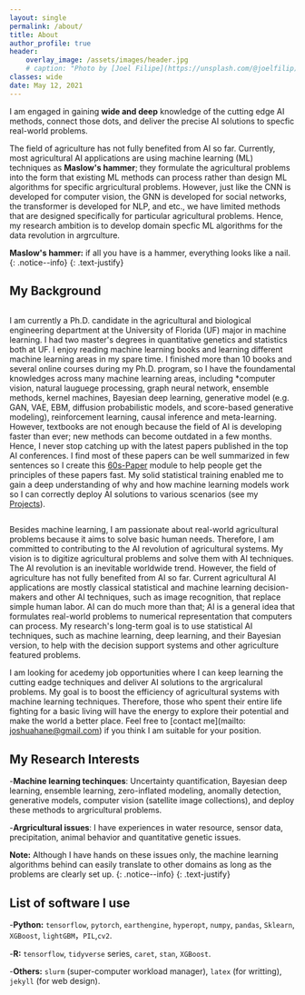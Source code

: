 ```yaml
---
layout: single
permalink: /about/
title: About
author_profile: true
header:
    overlay_image: /assets/images/header.jpg
    # caption: "Photo by [Joel Filipe](https://unsplash.com/@joelfilip) on [Unsplash](https://unsplash.com)"
classes: wide
date: May 12, 2021
---
```



I am engaged in gaining **wide and deep** knowledge of the cutting edge AI methods, connect those dots, and deliver the precise AI solutions to specfic real-world problems.
<!--- especially in agricultural scenarios. --->

The field of agriculture has not fully benefited from AI so far. Currently, most agricultural AI applications are using machine learning (ML) techniques as **Maslow's hammer**;  they formulate the agricultural problems into the form that existing ML methods can process rather than design ML algorithms for specific argricultural problems. However, just like the CNN is developed for computer vision, the GNN is developed for social networks, the transformer is developed for NLP, and etc., we have limited methods that are designed specifically for particular agricultural problems. Hence, my research ambition is to develop domain specfic ML algorithms for the data revolution in argrculture. 

<i class="far fa-sticky-note"></i>  **Maslow's hammer:** if all you have is a hammer, everything looks like a nail.
  {: .notice--info}
  {: .text-justify}

  
## My Background

<figure style="width: 36%" class="align-right">
  <img src="{{ site.url }}{{ site.baseurl }}/assets/images/book1.png" alt="">
</figure> 

I am currently a Ph.D. candidate in the agricultural and biological engineering department at the University of Florida (UF) major in machine learning. I had two master's degrees in quantitative genetics and statistics both at UF. I enjoy reading machine learning books and learning different machine learning areas in my spare time. I finished more than 10 books and several online courses during my Ph.D. program, so I have the foundamental knowledges across many machine learning areas, including *computer vision, natural lauguege processing, graph neural network, ensemble methods, kernel machines, Bayesian deep learning, generative model (e.g. GAN, VAE, EBM, diffusion probabilistic models, and score-based generative modeling), reinforcement learning, causal inference and meta-learning. However, textbooks are not enough because the field of AI is developing faster than ever; new methods can become outdated in a few months. Hence, I never stop catching up with the latest papers published in the top AI conferences. I find most of these papers can be well summarized in few sentences so I create this [60s-Paper](/portfolio/) module to help people get the principles of these papers fast. My solid statistical training enabled me to gain a deep understanding of why and how machine learning models work so I can correctly deploy AI solutions to various scenarios (see my [Projects](/projects/)). 



<figure style="width: 36%" class="align-left">
  <img src="{{ site.url }}{{ site.baseurl }}/assets/images/ds.png" alt="">
</figure> 

Besides machine learning, I am passionate about real-world agricultural problems because it aims to solve basic human needs. Therefore, I am committed to contributing to the AI revolution of agricultural systems. My vision is to digitize agricultural problems and solve them with AI techniques. The AI revolution is an inevitable worldwide trend. However, the field of agriculture has not fully benefited from AI so far. Current agricultural AI applications are mostly classical statistical and machine learning decision-makers and other AI techniques, such as image recognition, that replace simple human labor. AI can do much more than that; AI is a general idea that formulates real-world problems to numerical representation that computers can process. My research's long-term goal is to use statistical AI techniques, such as machine learning, deep learning, and their Bayesian version, to help with the decision support systems and other agriculture featured problems. 

I am looking for acedemy job opportunities where I can keep learning the cutting eadge techniques and deliver AI solutions to the argricalural problems. My goal is to boost the efficiency of agricultural systems with machine learning techniques. Therefore, those who spent their entire life fighting for a basic living will have the energy to explore their potential and make the world a better place. Feel free to [contact me](mailto: joshuahane@gmail.com) if you think I am suitable for your position. 


## My Research Interests

-**Machine learning techinques**: Uncertainty quantification, Bayesian deep learning, ensemble learning, zero-inflated modeling, anomally detection, generative models, computer vision (satellite image collections), and deploy these methods to argricultural problems.

-**Argricultural issues**: I have experiences in water resource, sensor data, precipitation, animal behavior and quantitative genetic issues. 

<i class="far fa-sticky-note"></i> **Note:** Although I have hands on these issues only, the machine learning algorithms behind can easily translate to other domains as long as the problems are clearly set up.
  {: .notice--info}
  {: .text-justify}



## List of software I use

-**Python:** `tensorflow`, `pytorch`, `earthengine`, `hyperopt`, `numpy`, `pandas`, `Sklearn`, `XGBoost`, `lightGBM`，`PIL`,`cv2`.

-**R:** `tensorflow`, `tidyverse` series, `caret`, `stan`, `XGBoost`.

-**Others:** `slurm` (super-computer workload manager), `latex` (for writting), `jekyll` (for web design).





